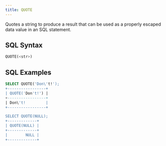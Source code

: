 ```yaml
---
title: QUOTE
---
```


Quotes a string to produce a result that can be used as a properly escaped data value in an SQL statement. 

## SQL Syntax

```sql
QUOTE(<str>)
```

## SQL Examples

```sql
SELECT QUOTE('Don\'t!');
+-----------------+
| QUOTE('Don't!') |
+-----------------+
| Don\'t!         |
+-----------------+

SELECT QUOTE(NULL);
+-------------+
| QUOTE(NULL) |
+-------------+
|        NULL |
+-------------+
```


